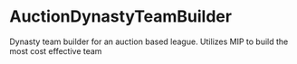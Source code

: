 # AuctionDynastyTeamBuilder
Dynasty team builder for an auction based league. Utilizes MIP to build the most cost effective team
